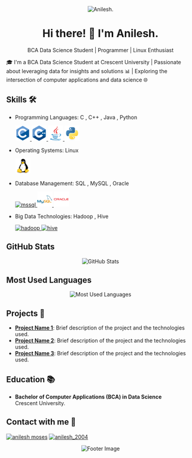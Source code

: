 <!-- Header Section -->
<p align="center">
  <img src="https://mir-s3-cdn-cf.behance.net/project_modules/disp/59303763700641.5ab98ff858d38.gif" width="1200" height="300" alt="Anilesh.">
</p>
<h1 align="center">Hi there! 👋 I'm Anilesh.</h1>
<p align="center">BCA Data Science Student | Programmer | Linux Enthusiast</p>

<!-- About Me Section -->


🎓 I'm a BCA Data Science Student at Crescent University | Passionate about leveraging data for insights and solutions 📊 | Exploring the intersection of computer applications and data science 🌐

## Skills 🛠️

- Programming Languages: C , C++ , Java , Python <p align="left"> <a href="https://www.cprogramming.com/" target="_blank" rel="noreferrer"> <img src="https://raw.githubusercontent.com/devicons/devicon/master/icons/c/c-original.svg" alt="c" width="40" height="40"/> </a> <a href="https://www.w3schools.com/cpp/" target="_blank" rel="noreferrer"> <img src="https://raw.githubusercontent.com/devicons/devicon/master/icons/cplusplus/cplusplus-original.svg" alt="cplusplus" width="40" height="40"/> </a> <a href="https://www.java.com" target="_blank" rel="noreferrer"> <img src="https://raw.githubusercontent.com/devicons/devicon/master/icons/java/java-original.svg" alt="java" width="40" height="40"/> </a> <a href="https://www.python.org" target="_blank" rel="noreferrer"> <img src="https://raw.githubusercontent.com/devicons/devicon/master/icons/python/python-original.svg" alt="python" width="40" height="40"/> </a> </p>
- Operating Systems: Linux <p align="left"> <a href="https://www.linux.org/" target="_blank" rel="noreferrer"> <img src="https://raw.githubusercontent.com/devicons/devicon/master/icons/linux/linux-original.svg" alt="linux" width="40" height="40"/> </a> </p>
- Database Management: SQL , MySQL , Oracle <p align="left">  <a href="https://www.microsoft.com/en-us/sql-server" target="_blank" rel="noreferrer"> <img src="https://www.svgrepo.com/show/303229/microsoft-sql-server-logo.svg" alt="mssql" width="40" height="40"/> </a> <a href="https://www.mysql.com/" target="_blank" rel="noreferrer"> <img src="https://raw.githubusercontent.com/devicons/devicon/master/icons/mysql/mysql-original-wordmark.svg" alt="mysql" width="40" height="40"/> </a> <a href="https://www.oracle.com/" target="_blank" rel="noreferrer"> <img src="https://raw.githubusercontent.com/devicons/devicon/master/icons/oracle/oracle-original.svg" alt="oracle" width="40" height="40"/> </a> </p> 
- Big Data Technologies: Hadoop , Hive <p align="left">  <a href="https://hadoop.apache.org/" target="_blank" rel="noreferrer"> <img src="https://www.vectorlogo.zone/logos/apache_hadoop/apache_hadoop-icon.svg" alt="hadoop" width="40" height="40"/> </a> <a href="https://hive.apache.org/" target="_blank" rel="noreferrer"> <img src="https://www.vectorlogo.zone/logos/apache_hive/apache_hive-icon.svg" alt="hive" width="40" height="40"/> </a> </p> 
<h3 align="left">

<!-- GitHub Stats Section -->
## GitHub Stats 
<p align="center">
  <img src="https://github-readme-stats.vercel.app/api?username=anilesh05&show_icons=true&theme=radical" alt="GitHub Stats">
</p>

<!-- Most Used Languages Section -->

## Most Used Languages
<p align="center">
  <img src="https://github-readme-stats.vercel.app/api/top-langs/?username=anilesh05&layout=compact&theme=radical" alt="Most Used Languages">
</p>


## Projects 🚀

- **[Project Name 1](link-to-project)**: Brief description of the project and the technologies used.
- **[Project Name 2](link-to-project)**: Brief description of the project and the technologies used.
- **[Project Name 3](link-to-project)**: Brief description of the project and the technologies used.

## Education 📚

- **Bachelor of Computer Applications (BCA) in Data Science**  
  Crescent University.

## Contact with me  📧

<p align="left">
<a href="https://linkedin.com/in/anilesh moses" target="blank"><img align="center" src="https://raw.githubusercontent.com/rahuldkjain/github-profile-readme-generator/master/src/images/icons/Social/linked-in-alt.svg" alt="anilesh moses" height="30" width="40" /></a>
<a href="https://instagram.com/anilesh_2004" target="blank"><img align="center" src="https://raw.githubusercontent.com/rahuldkjain/github-profile-readme-generator/master/src/images/icons/Social/instagram.svg" alt="anilesh_2004" height="30" width="40" /></a>
</p>

<!-- Footer Section -->
<p align="center">
  <img src="https://your-footer-image-url.com/your-footer-image.png" width="300" alt="Footer Image">
</p>
